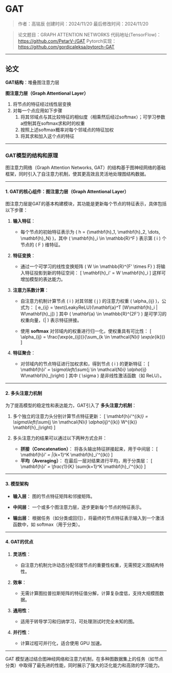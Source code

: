 # GAT

> 作者：高铭辰
> 创建时间：2024/11/20
> 最后修改时间：2024/11/20

> 论文题目：GRAPH ATTENTION NETWORKS
> 代码地址(TensorFlow)：<https://github.com/PetarV-/GAT>
> Pytorch实现：<https://github.com/gordicaleksa/pytorch-GAT>

---

## 论文

**GAT结构**：堆叠图注意力层

**图注意力层（Graph Attentional Layer）**
1. 将节点的特征经过线性层变换
2. 对每一个点应用如下步骤
   1. 将其邻域点与其比较特征的相似度（相乘然后经过softmax）；可学习参数a控制其在softmax求和时的权重
   2. 按照上述softmax概率对每个邻域点的特征加权
   3. 将其求和加入这个点的特征

---

### GAT模型的结构和原理

图注意力网络（Graph Attention Networks, GAT）的结构基于图神经网络的基础框架，同时引入了自注意力机制，使其更高效且灵活地处理图结构数据。

---

#### **1. GAT的核心组件：图注意力层（Graph Attentional Layer）**

图注意力层是GAT的基本构建模块，其功能是更新每个节点的特征表示，具体包括以下步骤：

1. **输入特征**：
   - 每个节点的初始特征表示为 \( h = \{\mathbf{h}_1, \mathbf{h}_2, \dots, \mathbf{h}_N\} \)，其中 \( \mathbf{h}_i \in \mathbb{R}^F \) 表示第 \( i \) 个节点的 \( F \) 维特征。

2. **特征变换**：
   - 通过一个可学习的线性变换矩阵 \( W \in \mathbb{R}^{F' \times F} \) 将输入特征投影到新的特征空间：
     \[
     \mathbf{h}_i' = W \mathbf{h}_i
     \]
     这样可增加模型的表达能力。

3. **注意力系数计算**：
   - 自注意力机制计算节点 \( i \) 对其邻居 \( j \) 的注意力权重 \( \alpha_{ij} \)，公式为：
     \[
     e_{ij} = \text{LeakyReLU}(\mathbf{a}^T [W\mathbf{h}_i \| W\mathbf{h}_j])
     \]
     其中 \( \mathbf{a} \in \mathbb{R}^{2F'} \) 是可学习的权重向量，\(\| \) 表示特征拼接。

   - 使用 **softmax** 对邻域内的权重进行归一化，使权重具有可比性：
     \[
     \alpha_{ij} = \frac{\exp(e_{ij})}{\sum_{k \in \mathcal{N}_i} \exp(e_{ik})}
     \]

4. **特征聚合**：
   - 对邻域内的节点特征进行加权求和，得到节点 \( i \) 的更新特征：
     \[
     \mathbf{h}_i' = \sigma\left(\sum_{j \in \mathcal{N}_i} \alpha_{ij} W\mathbf{h}_j\right)
     \]
     其中 \( \sigma \) 是非线性激活函数（如 ReLU）。

---

#### **2. 多头注意力机制**

为了提高模型的稳定性和表达能力，GAT引入了 **多头注意力机制**：

1. 多个独立的注意力头分别计算节点特征更新：
   \[
   \mathbf{h}_i'^{(k)} = \sigma\left(\sum_{j \in \mathcal{N}_i} \alpha_{ij}^{(k)} W^{(k)} \mathbf{h}_j\right)
   \]

2. 多头注意力的结果可以通过以下两种方式合并：
   - **拼接（Concatenation）**：
     将各头输出特征拼接起来，用于中间层：
     \[
     \mathbf{h}_i' = \|_{k=1}^K \mathbf{h}_i'^{(k)}
     \]
   - **平均（Averaging）**：
     在最后一层对结果进行平均，用于分类层：
     \[
     \mathbf{h}_i' = \frac{1}{K} \sum_{k=1}^K \mathbf{h}_i'^{(k)}
     \]

---

#### **3. 模型架构**

- **输入层**：
  图的节点特征矩阵和邻接矩阵。
  
- **中间层**：
  一个或多个图注意力层，逐步更新每个节点的特征表示。

- **输出层**：
  根据任务（如分类或回归），将最终的节点特征表示输入到一个激活函数中，如 softmax（用于分类）。

---

#### **4. GAT的优点**

1. **灵活性**：
   - 自注意力机制允许动态分配邻居节点的重要性权重，无需预定义图结构特性。

2. **效率**：
   - 无需计算图拉普拉斯矩阵的特征值分解，计算复杂度低，支持大规模图数据。

3. **通用性**：
   - 适用于转导学习和归纳学习，可处理测试时完全未知的图。

4. **并行性**：
   - 计算过程可并行化，适合使用 GPU 加速。

---

GAT 模型通过结合图神经网络和注意力机制，在多种图数据集上的任务（如节点分类）中取得了最先进的性能，同时展示了强大的泛化能力和高效的学习能力。